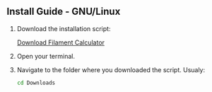 ## Install Guide - GNU/Linux

1. Download the installation script:

   [Download Filament Calculator](https://github.com/cybergas123/bash-gui-filament-calc/raw/main/filament-calc.sh)

2. Open your terminal.

3. Navigate to the folder where you downloaded the script.  Usualy:

   ```bash
   cd Downloads
